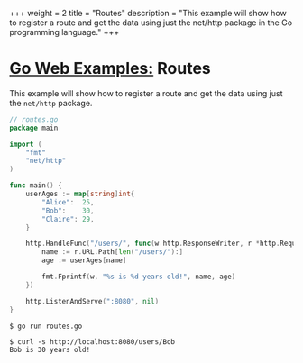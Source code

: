 +++
weight = 2
title = "Routes"
description = "This example will show how to register a route and get the data using just the net/http package in the Go programming language."
+++

# [Go Web Examples:](/) Routes

This example will show how to register a route and get the data using just the `net/http` package.

``` go
// routes.go
package main

import (
	"fmt"
	"net/http"
)

func main() {
	userAges := map[string]int{
		"Alice":  25,
		"Bob":    30,
		"Claire": 29,
	}

	http.HandleFunc("/users/", func(w http.ResponseWriter, r *http.Request) {
		name := r.URL.Path[len("/users/"):]
		age := userAges[name]

		fmt.Fprintf(w, "%s is %d years old!", name, age)
	})

	http.ListenAndServe(":8080", nil)
}
```
``` console
$ go run routes.go

$ curl -s http://localhost:8080/users/Bob
Bob is 30 years old!
```
